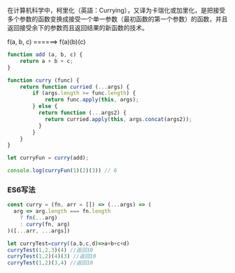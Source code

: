 在计算机科学中，柯里化（英語：Currying），又译为卡瑞化或加里化，是把接受多个参数的函数变换成接受一个单一参数（最初函数的第一个参数）的函数，并且返回接受余下的参数而且返回结果的新函数的技术。

f(a, b, c)  ======> f(a)(b)(c)


```js
function add (a, b, c) {
  	return a + b + c;
}

function curry (func) {
  	return function curried (...args) {
      	if (args.length >= func.length) {
          	return func.apply(this, args);
        } else {
          return function (...args2) {
            return curried.apply(this, args.concat(args2));
          }
        }
    }
}

let curryFun = curry(add);

console.log(curryFun(1)(2)(3)) // 6

```

### ES6写法

```js
const curry = (fn, arr = []) => (...args) => (
  arg => arg.length === fn.length
    ? fn(...arg)
    : curry(fn, arg)
)([...arr, ...args])

let curryTest=curry((a,b,c,d)=>a+b+c+d)
curryTest(1,2,3)(4) //返回10
curryTest(1,2)(4)(3) //返回10
curryTest(1,2)(3,4) //返回10
```

